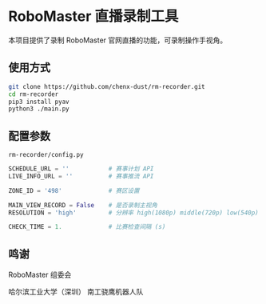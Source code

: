 # RoboMaster 直播录制工具

本项目提供了录制 RoboMaster 官网直播的功能，可录制操作手视角。

## 使用方式

```sh
git clone https://github.com/chenx-dust/rm-recorder.git
cd rm-recorder
pip3 install pyav
python3 ./main.py
```

## 配置参数

`rm-recorder/config.py`

```python
SCHEDULE_URL = ''           # 赛事计划 API
LIVE_INFO_URL = ''          # 赛事推流 API

ZONE_ID = '498'             # 赛区设置

MAIN_VIEW_RECORD = False    # 是否录制主视角
RESOLUTION = 'high'         # 分辨率 high(1080p) middle(720p) low(540p)

CHECK_TIME = 1.             # 比赛检查间隔 (s)
```

## 鸣谢

RoboMaster 组委会

哈尔滨工业大学（深圳） 南工骁鹰机器人队
